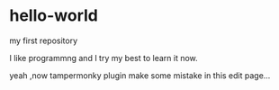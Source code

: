 # hello-world
my first repository

I like programmng and I try my best to learn it now.

yeah ,now tampermonky plugin make some mistake in this edit page...

